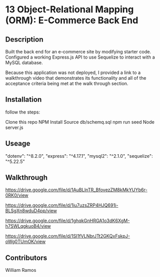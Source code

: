 # 13 Object-Relational Mapping (ORM): E-Commerce Back End

## Description

Built the back end for an e-commerce site by modifying starter code. Configured a working Express.js API to use Sequelize to interact with a MySQL database.

Because this application was not deployed, I provided a link to a walkthrough video that demonstrates its functionality and all of the acceptance criteria being met at the walk through section.

## Installation

follow the steps:

Clone this repo
NPM Install
Source db/schemq.sql
npm run seed
Node server.js


## Useage

"dotenv": "^8.2.0",
"express": "^4.17.1",
"mysql2": "^2.1.0",
"sequelize": "^5.22.5"

## Walkthrough

https://drive.google.com/file/d/1AuBLlnTR_BfovezZM8kMkYUYb6r-0RK0/view

https://drive.google.com/file/d/1iu7uzsZRP4HJQ691i-BLSgXn8wduD4pp/view

https://drive.google.com/file/d/1ghqkGnHRGA1o3dK6XgM-h7SWLqgkuoB4/view

https://drive.google.com/file/d/1SI1fVLNbrJTt2GKQxFskpJ-oWg0TUmOK/view

## Contributors

William Ramos
